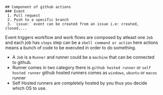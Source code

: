     ## Component of github actions
    ### Event 
     1. Pull request
     2. Push to a specific branch
     3. `issue:` event can be created from an issue i.e: created, closed,...

Event triggers workflow and work flows are composed by atleast one `Job` and each job has `steps`  step can be a `shell command or action` here actions means a bunch of code to be executed in order to do something.
- A `Job` is a `Runner` and runner could be a `machine` that can be connected to github. 
- Runner comes in two category there is `github hosted runner` or `self hosted runner` github hosted runners comes as `windows`, `ubuntu` or `macos` runner
- Self Hosted runners are completely hosted by you thus you decide which OS to use.